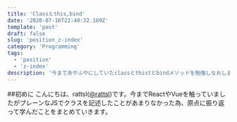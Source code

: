 ```yaml
---
title: 'Classとthis,bind'
date: '2020-07-16T22:40:32.169Z'
template: 'post'
draft: false
slug: 'position_z-index'
category: 'Programming'
tags:
  - 'position'
  - 'z-index'
description: '今まであやふやにしていたclassとthistとbindメソッドを勉強しなおしました。'
---
```

##初めに
こんにちは、rattsl([@rattsl](https://twitter.com/rattsl1))です。今までReactやVueを触っていましたがプレーンなJSでクラスを記述したことがあまりなかった為、原点に振り返って学んだことをまとめていきます。